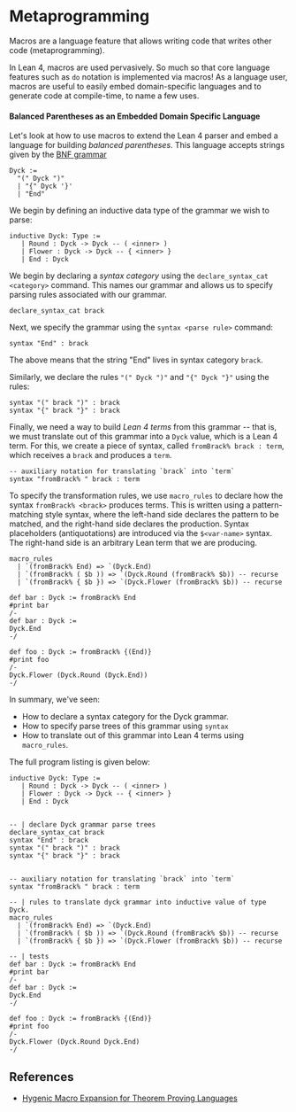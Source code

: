 # Metaprogramming

Macros are a language feature that allows writing code that writes other code (metaprogramming).

In Lean 4, macros are used pervasively. So much so that core language features such as `do` notation
is implemented via macros! As a language user, macros are useful to easily
embed domain-specific languages and to generate code at compile-time, to name a few uses.


#### Balanced Parentheses as an Embedded Domain Specific Language

Let's look at how to use macros to extend the Lean 4 parser and embed a language for building _balanced parentheses_.
This language accepts strings given by the [BNF grammar](https://en.wikipedia.org/wiki/Backus%E2%80%93Naur_form)

```
Dyck := 
  "(" Dyck ")" 
  | "{" Dyck '}'
  | "End"
```

We begin by defining an inductive data type of the grammar we wish to parse:

```lean
inductive Dyck: Type :=
   | Round : Dyck -> Dyck -- ( <inner> )
   | Flower : Dyck -> Dyck -- { <inner> }
   | End : Dyck
```

We begin by declaring a _syntax category_ using the `declare_syntax_cat <category>` command.
This names our grammar and allows us to specify parsing rules associated with our grammar.

```lean
declare_syntax_cat brack
```

Next, we specify the grammar using the `syntax <parse rule>` command:

```lean
syntax "End" : brack
```

The above means that the string "End" lives in syntax category `brack`.

Similarly, we declare the rules `"(" Dyck ")"` and `"{" Dyck "}"` using the rules:

```lean
syntax "(" brack ")" : brack
syntax "{" brack "}" : brack
```

Finally, we need a way to build _Lean 4 terms_ from this grammar -- that is, we must translate out of this
grammar into a `Dyck` value, which is a Lean 4 term. For this, we create a piece of syntax,
called `fromBrack% brack : term`, which receives a `brack` and produces a `term`.

```lean
-- auxiliary notation for translating `brack` into `term`
syntax "fromBrack% " brack : term
```

To specify the transformation rules, we use `macro_rules` to declare how the syntax `fromBrack% <brack>`
produces terms. This is written using a pattern-matching style syntax, where the left-hand side
declares the pattern to be matched, and the right-hand side declares the production. Syntax placeholders (antiquotations)
are introduced via the `$<var-name>` syntax. The right-hand side is
an arbitrary Lean term that we are producing.

```lean
macro_rules
  | `(fromBrack% End) => `(Dyck.End)
  | `(fromBrack% ( $b )) => `(Dyck.Round (fromBrack% $b)) -- recurse
  | `(fromBrack% { $b }) => `(Dyck.Flower (fromBrack% $b)) -- recurse
```


```lean
def bar : Dyck := fromBrack% End
#print bar
/-
def bar : Dyck :=
Dyck.End
-/

def foo : Dyck := fromBrack% {(End)}
#print foo
/-
Dyck.Flower (Dyck.Round (Dyck.End))
-/
```


In summary, we've seen:
- How to declare a syntax category for the Dyck grammar.
- How to specify parse trees of this grammar using `syntax`
- How to translate out of this grammar into Lean 4 terms using `macro_rules`.

The full program listing is given below:


```lean
inductive Dyck: Type :=
   | Round : Dyck -> Dyck -- ( <inner> )
   | Flower : Dyck -> Dyck -- { <inner> }
   | End : Dyck


-- | declare Dyck grammar parse trees
declare_syntax_cat brack
syntax "End" : brack
syntax "(" brack ")" : brack
syntax "{" brack "}" : brack


-- auxiliary notation for translating `brack` into `term`
syntax "fromBrack% " brack : term

-- | rules to translate dyck grammar into inductive value of type Dyck.
macro_rules
  | `(fromBrack% End) => `(Dyck.End)
  | `(fromBrack% ( $b )) => `(Dyck.Round (fromBrack% $b)) -- recurse
  | `(fromBrack% { $b }) => `(Dyck.Flower (fromBrack% $b)) -- recurse

-- | tests
def bar : Dyck := fromBrack% End
#print bar
/-
def bar : Dyck :=
Dyck.End
-/

def foo : Dyck := fromBrack% {(End)}
#print foo
/-
Dyck.Flower (Dyck.Round Dyck.End)
-/
```

## References
- [Hygenic Macro Expansion for Theorem Proving Languages](https://arxiv.org/abs/2001.10490)
